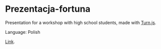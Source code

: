 # Prezentacja-fortuna

Presentation for a workshop with high school students, made with <a href="http://www.turnjs.com/" target="_blank">Turn.js</a>.

Language: Polish

<a href="https://johnniego.github.io/prezentacja-fortuna/samples/steve-jobs/" target="_blank">Link</a>.
